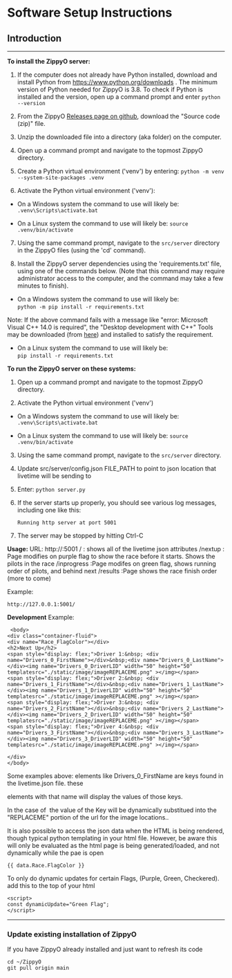 # Software Setup Instructions


## Introduction

----------------------------------------------------------------------------


**To install the ZippyO server:**

1. If the computer does not already have Python installed, download and install Python from https://www.python.org/downloads . The minimum version of Python needed for ZippyO is 3.8. To check if Python is installed and the version, open up a command prompt and enter ```python --version```

2. From the ZippyO [Releases page on github](https://github.com/ZippyO/ZippyO/releases), download the "Source code (zip)" file.

3. Unzip the downloaded file into a directory (aka folder) on the computer.

4. Open up a command prompt and navigate to the topmost ZippyO directory.

5. Create a Python virtual environment ('venv') by entering: ```python -m venv --system-site-packages .venv```

6. Activate the Python virtual environment ('venv'):

  * On a Windows system the command to use will likely be: ```.venv\Scripts\activate.bat```

  * On a Linux system the command to use will likely be: ```source .venv/bin/activate```

7. Using the same command prompt, navigate to the ```src/server``` directory in the ZippyO files (using the 'cd' command).

8. Install the ZippyO server dependencies using the 'requirements.txt' file, using one of the commands below. (Note that this command may require administrator access to the computer, and the command may take a few minutes to finish).

  * On a Windows system the command to use will likely be:<br/>```python -m pip install -r requirements.txt```<br>

Note: If the above command fails with a message like "error: Microsoft Visual C++ 14.0 is required", the "Desktop development with C++" Tools may be downloaded (from [here](https://aka.ms/vs/17/release/vs_BuildTools.exe)) and installed to satisfy the requirement.<br>

  * On a Linux system the command to use will likely be:<br/>```pip install -r requirements.txt```


**To run the ZippyO server on these systems:**

1. Open up a command prompt and navigate to the topmost ZippyO directory.

2. Activate the Python virtual environment ('venv')
  * On a Windows system the command to use will likely be: ```.venv\Scripts\activate.bat```

  * On a Linux system the command to use will likely be: ```source .venv/bin/activate```

3. Using the same command prompt, navigate to the ```src/server``` directory.
4.  Update src/server/config.json FILE_PATH to point to json location that livetime will be sending to

4. Enter: ```python server.py```

5. If the server starts up properly, you should see various log messages, including one like this:
    ```
    Running http server at port 5001
    ```

1. The server may be stopped by hitting Ctrl-C

**Usage:**
URL: http://<hostname>:5001
/      : shows all of the livetime json attributes
/nextup    : Page modifies on purple flag to show the race before it starts. Shows the pilots in the race
/inprogress    :Page modifes on green flag, shows running order of pilots, and behind next
/results       :Page shows the race finish order
(more to come)

Example:
```
http://127.0.0.1:5001/
```

**Development**
Example: 
```
 <body>
<div class="container-fluid">
<div name="Race_FlagColor"></div>
<h2>Next Up</h2>
<span style="display: flex;">Driver 1:&nbsp; <div name="Drivers_0_FirstName"></div>&nbsp;<div name="Drivers_0_LastName"></div><img name="Drivers_0_DriverLID" width="50" height="50" templatesrc="./static/image/imageREPLACEME.png" ></img></span>
<span style="display: flex;">Driver 2:&nbsp; <div name="Drivers_1_FirstName"></div>&nbsp;<div name="Drivers_1_LastName"></div><img name="Drivers_1_DriverLID" width="50" height="50" templatesrc="./static/image/imageREPLACEME.png" ></img></span>
<span style="display: flex;">Driver 3:&nbsp; <div name="Drivers_2_FirstName"></div>&nbsp;<div name="Drivers_2_LastName"></div><img name="Drivers_2_DriverLID" width="50" height="50" templatesrc="./static/image/imageREPLACEME.png" ></img></span>
<span style="display: flex;">Driver 4:&nbsp; <div name="Drivers_3_FirstName"></div>&nbsp;<div name="Drivers_3_LastName"></div><img name="Drivers_3_DriverLID" width="50" height="50" templatesrc="./static/image/imageREPLACEME.png" ></img></span>

</div>
</body>
```

Some examples above: elements like Drivers_0_FirstName are keys found in the livetime.json file.  these <div> elements with that name will display the values of those keys.

In the case of <img> the value of the Key will be dynamically substitued into the "REPLACEME" portion of the url for the image locations.. 

It is also possible to access the json data when the HTML is being rendered, though typical python templating in your html file.
However, be aware this will only be evaluated as the html page is being generated/loaded, and not dynamically while the pae is open
```
{{ data.Race.FlagColor }}
```

To only do dynamic updates for certain Flags, (Purple, Green, Checkered). add this to the top of your html
```
<script>
const dynamicUpdate="Green Flag";
</script>
```

----------------------------------------------------------------------------

### Update existing installation of ZippyO
If you have ZippyO already installed and just want to refresh its code
```
cd ~/ZippyO
git pull origin main
```
 
